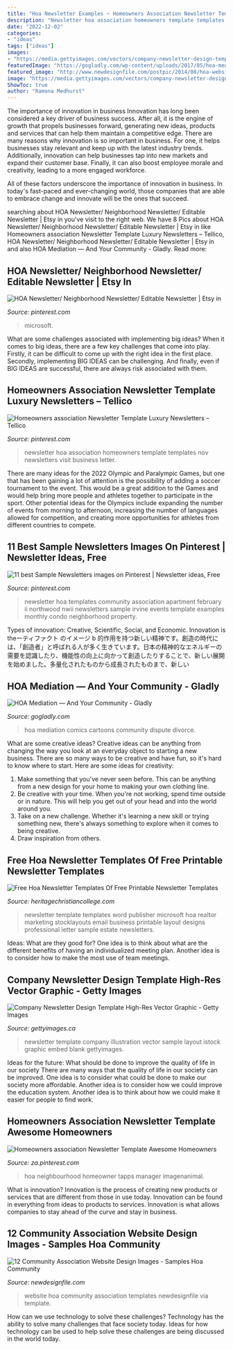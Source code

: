 ```yaml
---
title: "Hoa Newsletter Examples ~ Homeowners Association Newsletter Template Luxury Newsletters – Tellico"
description: "Newsletter hoa association homeowners template templates nov newsletters visit business letter"
date: "2022-12-02"
categories:
- "ideas"
tags: ["ideas"]
images:
- "https://media.gettyimages.com/vectors/company-newsletter-design-template-vector-id483691389"
featuredImage: "https://gogladly.com/wp-content/uploads/2017/05/hoa-mediation-dispute-1024x717.jpeg"
featured_image: "http://www.newdesignfile.com/postpic/2014/08/hoa-website-templates_341342.jpg"
image: "https://media.gettyimages.com/vectors/company-newsletter-design-template-vector-id483691389"
ShowToc: true
author: "Ramona Medhurst"
---
```



The importance of innovation in business
Innovation has long been considered a key driver of business success. After all, it is the engine of growth that propels businesses forward, generating new ideas, products and services that can help them maintain a competitive edge.
There are many reasons why innovation is so important in business. For one, it helps businesses stay relevant and keep up with the latest industry trends. Additionally, innovation can help businesses tap into new markets and expand their customer base. Finally, it can also boost employee morale and creativity, leading to a more engaged workforce.

All of these factors underscore the importance of innovation in business. In today's fast-paced and ever-changing world, those companies that are able to embrace change and innovate will be the ones that succeed.

	

		
searching about HOA Newsletter/ Neighborhood Newsletter/ Editable Newsletter | Etsy in you've visit to the right web. We have 8 Pics about HOA Newsletter/ Neighborhood Newsletter/ Editable Newsletter | Etsy in like Homeowners association Newsletter Template Luxury Newsletters – Tellico, HOA Newsletter/ Neighborhood Newsletter/ Editable Newsletter | Etsy in and also HOA Mediation — And Your Community - Gladly. Read more:
		
    
## HOA Newsletter/ Neighborhood Newsletter/ Editable Newsletter | Etsy In

<img loading=lazy src="https://i.pinimg.com/736x/25/f0/cf/25f0cf42bfcb6c6fb11b9b3b665b1520.jpg" onerror="this.onerror=null;this.src='https://tse2.mm.bing.net/th?id=OIP.41GlqalTid1XaLj2jOny4wAAAA&amp;pid=15.1';" alt="HOA Newsletter/ Neighborhood Newsletter/ Editable Newsletter | Etsy in">

_Source: pinterest.com_

>microsoft. 

	

What are some challenges associated with implementing big ideas?
When it comes to big ideas, there are a few key challenges that come into play. Firstly, it can be difficult to come up with the right idea in the first place. Secondly, implementing BIG IDEAS can be challenging. And finally, even if BIG IDEAS are successful, there are always risk associated with them.

    
## Homeowners Association Newsletter Template Luxury Newsletters – Tellico

<img loading=lazy src="https://i.pinimg.com/originals/d9/cb/8d/d9cb8d3a6b0d29a1e352614bf0f13bde.jpg" onerror="this.onerror=null;this.src='https://tse4.mm.bing.net/th?id=OIP.LBdEXAOch_ExJbbvOG1HMwHaJl&amp;pid=15.1';" alt="Homeowners association Newsletter Template Luxury Newsletters – Tellico">

_Source: pinterest.com_

>newsletter hoa association homeowners template templates nov newsletters visit business letter. 

	

There are many ideas for the 2022 Olympic and Paralympic Games, but one that has been gaining a lot of attention is the possibility of adding a soccer tournament to the event. This would be a great addition to the Games and would help bring more people and athletes together to participate in the sport. Other potential ideas for the Olympics include expanding the number of events from morning to afternoon, increasing the number of languages allowed for competition, and creating more opportunities for athletes from different countries to compete.

    
## 11 Best Sample Newsletters Images On Pinterest | Newsletter Ideas, Free

<img loading=lazy src="https://i.pinimg.com/736x/15/55/6b/15556ba6e4a504dc658ce26184bf9228--northwood-orange-county.jpg" onerror="this.onerror=null;this.src='https://tse4.mm.bing.net/th?id=OIP.AIiQoADR_VWedzz6mNpTIAHaJp&amp;pid=15.1';" alt="11 best Sample Newsletters images on Pinterest | Newsletter ideas, Free">

_Source: pinterest.com_

>newsletter hoa templates community association apartment february ii northwood nwii newsletters sample irvine events template examples monthly condo neighborhood property. 

	

Types of innovation: Creative, Scientific, Social, and Economic.
Innovation is theーティファクト のイメージ b 的作用を持つ新しい精神です。創造の時代には、「創造者」と呼ばれる人が多く生きています。日本の精神的なエネルギーの需要を認識したり、機能性の向上に向かって創造したりすることで、新しい展開を始めました。多量化されたものから成長されたものまで、新しい

    
## HOA Mediation — And Your Community - Gladly

<img loading=lazy src="https://gogladly.com/wp-content/uploads/2017/05/hoa-mediation-dispute-1024x717.jpeg" onerror="this.onerror=null;this.src='https://tse1.mm.bing.net/th?id=OIP.MI3KJQZ5Y8PwgzRW9k6XBwHaFL&amp;pid=15.1';" alt="HOA Mediation — And Your Community - Gladly">

_Source: gogladly.com_

>hoa mediation comics cartoons community dispute divorce. 

	

What are some creative ideas?
Creative ideas can be anything from changing the way you look at an everyday object to starting a new business. There are so many ways to be creative and have fun, so it's hard to know where to start. Here are some ideas for creativity: 
1. Make something that you've never seen before. This can be anything from a new design for your home to making your own clothing line. 
2. Be creative with your time. When you're not working, spend time outside or in nature. This will help you get out of your head and into the world around you. 
3. Take on a new challenge. Whether it's learning a new skill or trying something new, there's always something to explore when it comes to being creative. 
4. Draw inspiration from others.

    
## Free Hoa Newsletter Templates Of Free Printable Newsletter Templates

<img loading=lazy src="https://www.heritagechristiancollege.com/wp-content/uploads/2019/05/free-hoa-newsletter-templates-of-realtor-newsletter-template-word-amp-publisher-of-free-hoa-newsletter-templates.jpg" onerror="this.onerror=null;this.src='https://tse3.mm.bing.net/th?id=OIP.gKBVq9_Yr0jkPeMRNX9uiwHaEl&amp;pid=15.1';" alt="Free Hoa Newsletter Templates Of Free Printable Newsletter Templates">

_Source: heritagechristiancollege.com_

>newsletter template templates word publisher microsoft hoa realtor marketing stocklayouts email business printable layout designs professional letter sample estate newsletters. 

	

Ideas: What are they good for?
One idea is to think about what are the different benefits of having an individualized meeting plan. Another idea is to consider how to make the most use of team meetings.

    
## Company Newsletter Design Template High-Res Vector Graphic - Getty Images

<img loading=lazy src="https://media.gettyimages.com/vectors/company-newsletter-design-template-vector-id483691389" onerror="this.onerror=null;this.src='https://tse2.mm.bing.net/th?id=OIP.V4Jr-TiIS7_dUXpscB8GLwHaJl&amp;pid=15.1';" alt="Company Newsletter Design Template High-Res Vector Graphic - Getty Images">

_Source: gettyimages.ca_

>newsletter template company illustration vector sample layout istock graphic embed blank gettyimages. 

	

Ideas for the future: What should be done to improve the quality of life in our society
There are many ways that the quality of life in our society can be improved. One idea is to consider what could be done to make our society more affordable. Another idea is to consider how we could improve the education system. Another idea is to think about how we could make it easier for people to find work.

    
## Homeowners Association Newsletter Template Awesome Homeowners

<img loading=lazy src="https://i.pinimg.com/originals/cc/d1/31/ccd131e6ac13ac4b9fd9ca02b1c3f60d.jpg" onerror="this.onerror=null;this.src='https://tse1.mm.bing.net/th?id=OIP.whzt0SQy0zrS41vG4PchtgHaHa&amp;pid=15.1';" alt="Homeowners association Newsletter Template Awesome Homeowners">

_Source: za.pinterest.com_

>hoa neighbourhood homeowner tapps manager imagenanimal. 

	

What is innovation?
Innovation is the process of creating new products or services that are different from those in use today. Innovation can be found in everything from ideas to products to services. Innovation is what allows companies to stay ahead of the curve and stay in business.

    
## 12 Community Association Website Design Images - Samples Hoa Community

<img loading=lazy src="http://www.newdesignfile.com/postpic/2014/08/hoa-website-templates_341342.jpg" onerror="this.onerror=null;this.src='https://tse1.mm.bing.net/th?id=OIP.lOXJEgBD9ZHCO0SjNznDWgHaFF&amp;pid=15.1';" alt="12 Community Association Website Design Images - Samples Hoa Community">

_Source: newdesignfile.com_

>website hoa community association templates newdesignfile via template. 

	

How can we use technology to solve these challenges?
Technology has the ability to solve many challenges that face society today. Ideas for how technology can be used to help solve these challenges are being discussed in the world today.

